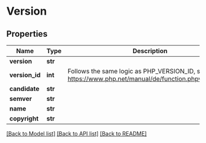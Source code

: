 # Version

## Properties
Name | Type | Description | Notes
------------ | ------------- | ------------- | -------------
**version** | **str** |  | [optional] 
**version_id** | **int** | Follows the same logic as PHP_VERSION_ID, see https://www.php.net/manual/de/function.phpversion.php | [optional] 
**candidate** | **str** |  | [optional] 
**semver** | **str** |  | [optional] 
**name** | **str** |  | [optional] 
**copyright** | **str** |  | [optional] 

[[Back to Model list]](../README.md#documentation-for-models) [[Back to API list]](../README.md#documentation-for-api-endpoints) [[Back to README]](../README.md)

